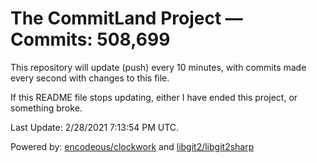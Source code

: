 # The CommitLand Project — Commits: 508,699

This repository will update (push) every 10 minutes, with commits made every second with changes to this file.

If this README file stops updating, either I have ended this project, or something broke.

Last Update: 2/28/2021 7:13:54 PM UTC.

Powered by: [encodeous/clockwork](https://github.com/encodeous/clockwork) and [libgit2/libgit2sharp](https://github.com/libgit2/libgit2sharp)